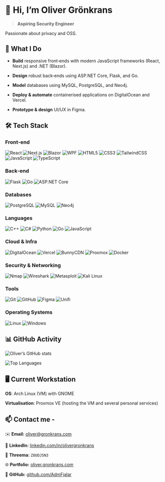 # 👋 Hi, I’m Oliver Grönkrans 

> **Aspiring Security Engineer** 

Passionate about privacy and OSS.

## 🚀 What I Do

- **Build** responsive front‑ends with modern JavaScript frameworks (React, Next.js) and .NET (Blazor). 

- **Design** robust back‑ends using ASP.NET Core, Flask, and Go. 

- **Model** databases using MySQL, PostgreSQL, and Neo4j. 

- **Deploy & automate** containerised applications on DigitalOcean and Vercel.

- **Prototype & design** UI/UX in Figma.

## 🛠️ Tech Stack 
### Front‑end 

![React](https://img.shields.io/badge/React-61DAFB?logo=react&logoColor=white) ![Next.js](https://img.shields.io/badge/Next.js-000000?logo=nextdotjs&logoColor=white) ![Blazor](https://img.shields.io/badge/Blazor-512BD4?logo=microsoft&logoColor=white) ![WPF](https://img.shields.io/badge/WPF-0078D6?logo=windows&logoColor=white) ![HTML5](https://img.shields.io/badge/HTML5-E34F26?logo=html5&logoColor=white) ![CSS3](https://img.shields.io/badge/CSS3-1572B6?logo=css3&logoColor=white) ![TailwindCSS](https://img.shields.io/badge/TailwindCSS-38B2AC?logo=tailwindcss&logoColor=white) ![JavaScript](https://img.shields.io/badge/JavaScript-F7DF1E?logo=javascript&logoColor=black) ![TypeScript](https://img.shields.io/badge/TypeScript-3178C6?logo=typescript&logoColor=white)

### Back‑end 

![Flask](https://img.shields.io/badge/Flask-000000?logo=flask&logoColor=white) ![Go](https://img.shields.io/badge/Go-00ADD8?logo=go&logoColor=white) ![ASP.NET Core](https://img.shields.io/badge/ASP.NET%20Core-512BD4?logo=dotnet&logoColor=white)

### Databases 

![PostgreSQL](https://img.shields.io/badge/PostgreSQL-336791?logo=postgresql&logoColor=white) ![MySQL](https://img.shields.io/badge/MySQL-4479A1?logo=mysql&logoColor=white) ![Neo4j](https://img.shields.io/badge/Neo4j-008CC1?logo=neo4j&logoColor=white)

### Languages 

![C++](https://img.shields.io/badge/C%2B%2B-00599C?logo=c%2B%2B&logoColor=white) ![C#](https://img.shields.io/badge/C%23-239120?logo=csharp&logoColor=white) ![Python](https://img.shields.io/badge/Python-3776AB?logo=python&logoColor=white) ![Go](https://img.shields.io/badge/Go-00ADD8?logo=go&logoColor=white) ![JavaScript](https://img.shields.io/badge/JavaScript-F7DF1E?logo=javascript&logoColor=black)

### Cloud & Infra 

![DigitalOcean](https://img.shields.io/badge/DigitalOcean-0080FF?logo=digitalocean&logoColor=white) ![Vercel](https://img.shields.io/badge/Vercel-000000?logo=vercel&logoColor=white) ![BunnyCDN](https://img.shields.io/badge/Bunny-FF6600?logo=bunny&logoColor=white) ![Proxmox](https://img.shields.io/badge/Proxmox-E57000?logo=proxmox&logoColor=white) ![Docker](https://img.shields.io/badge/Docker-2496ED?logo=docker&logoColor=white)

### Security & Networking 

![Nmap](https://img.shields.io/badge/Nmap-2D2D2D?logo=nmap&logoColor=white) ![Wireshark](https://img.shields.io/badge/Wireshark-0099FF?logo=wireshark&logoColor=white) ![Metasploit](https://img.shields.io/badge/Metasploit-FF6600?logo=metasploit&logoColor=white) ![Kali Linux](https://img.shields.io/badge/Kali%20Linux-557C94?logo=kali-linux&logoColor=white)

### Tools 

![Git](https://img.shields.io/badge/Git-F05032?logo=git&logoColor=white) ![GitHub](https://img.shields.io/badge/GitHub-181717?logo=github&logoColor=white) ![Figma](https://img.shields.io/badge/Figma-F24E1E?logo=figma&logoColor=white) ![Unifi](https://img.shields.io/badge/Unifi-0078D7?logo=unifi&logoColor=white)

### Operating Systems 

![Linux](https://img.shields.io/badge/Linux-FCC624?logo=linux&logoColor=black) ![Windows](https://img.shields.io/badge/Windows-0078D6?logo=windows&logoColor=white)

## 📊 GitHub Activity 

![Oliver’s GitHub stats](https://github-readme-stats.vercel.app/api?username=AdmFjalar&show_icons=true&theme=dark) 

![Top Languages](https://github-readme-stats.vercel.app/api/top-langs/?username=AdmFjalar&layout=compact&theme=dark)  

## 🖥️ Current Workstation

**OS**: Arch Linux (VM) with GNOME 

**Virtualisation**: Proxmox VE (hosting the VM and several personal services) 

## 📫 Contact me - 

✉️ **Email:** [oliver@gronkrans.com](mailto:oliver@gronkrans.com)

🔗 **LinkedIn:** [linkedin.com/in/olivergronkrans](https://www.linkedin.com/in/olivergronkrans)

📱 **Threema:** `Z8UDJ5N3`

🌐 **Portfolio:** [oliver.gronkrans.com](https://oliver.gronkrans.com)

🐙 **GitHub:** [github.com/AdmFjalar](https://github.com/AdmFjalar)
